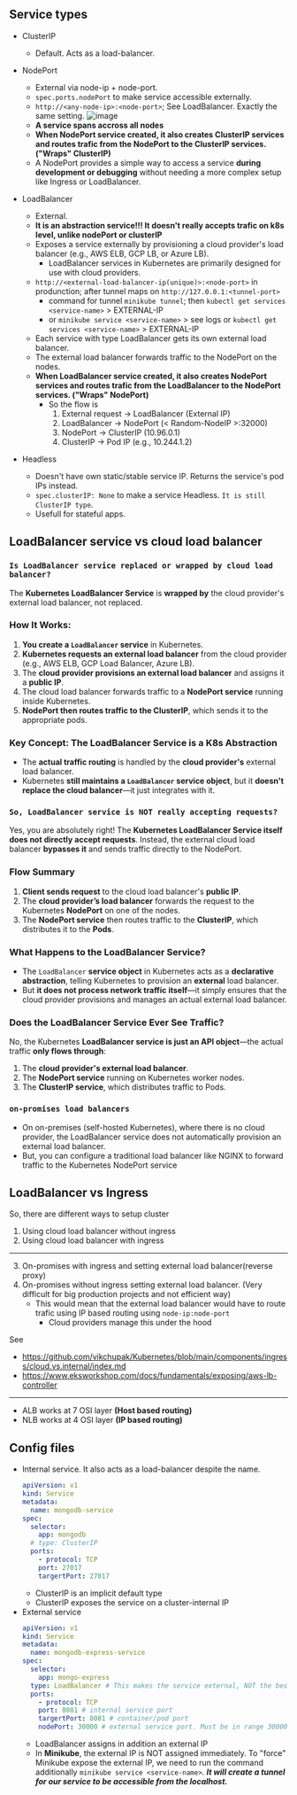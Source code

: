 ## Service types

- ClusterIP
  - Default. Acts as a load-balancer.

- NodePort
  - External via node-ip + node-port.
  - `spec.ports.nodePort` to make service accessible externally.
  - `http://<any-node-ip>:<node-port>`; See LoadBalancer. Exactly the same setting.
    ![image](https://github.com/user-attachments/assets/8c4fcbf8-611e-4ddd-86c3-786d17ad449b)
  - **A service spans accross all nodes**
  - **When NodePort service created, it also creates ClusterIP services and routes trafic from the NodePort to the ClusterIP services. ("Wraps" ClusterIP)**
  - A NodePort provides a simple way to access a service **during development or debugging** without needing a more complex setup like Ingress or LoadBalancer.

- LoadBalancer
  - External.
  - **It is an abstraction service!!! It doesn't really accepts trafic on k8s level, unlike nodePort or clusterIP**
  - Exposes a service externally by provisioning a cloud provider's load balancer (e.g., AWS ELB, GCP LB, or Azure LB).
    - LoadBalancer services in Kubernetes are primarily designed for use with cloud providers.
  - `http://<external-load-balancer-ip(unique)>:<node-port>` in produnction; after tunnel maps on `http://127.0.0.1:<tunnel-port>`
    - command for tunnel `minikube tunnel`; then `kubectl get services <service-name>` > EXTERNAL-IP
    - or `minikube service <service-name>` > see logs or `kubectl get services <service-name>` > EXTERNAL-IP
  - Each service with type LoadBalancer gets its own external load balancer.
  - The external load balancer forwards traffic to the NodePort on the nodes.
  - **When LoadBalancer service created, it also creates NodePort services and routes trafic from the LoadBalancer to the NodePort services.  ("Wraps" NodePort)**
    - So the flow is
      1. External request → LoadBalancer (External IP)
      2. LoadBalancer → NodePort (< Random-NodeIP >:32000)
      3. NodePort → ClusterIP (10.96.0.1)
      4. ClusterIP → Pod IP (e.g., 10.244.1.2)

- Headless
  - Doesn't have own static/stable service IP. Returns the service's pod IPs instead.
  - `spec.clusterIP: None` to make a service Headless. `It is still ClusterIP type`.
  - Usefull for stateful apps.
 
## LoadBalancer service vs cloud load balancer

### `Is LoadBalancer service replaced or wrapped by cloud load balancer?`

The **Kubernetes LoadBalancer Service** is **wrapped by** the cloud provider's external load balancer, not replaced.  

### **How It Works:**
1. **You create a `LoadBalancer` service** in Kubernetes.
2. **Kubernetes requests an external load balancer** from the cloud provider (e.g., AWS ELB, GCP Load Balancer, Azure LB).
3. The **cloud provider provisions an external load balancer** and assigns it a **public IP**.
4. The cloud load balancer forwards traffic to a **NodePort service** running inside Kubernetes.
5. **NodePort then routes traffic to the ClusterIP**, which sends it to the appropriate pods.

### **Key Concept: The LoadBalancer Service is a K8s Abstraction**
- The **actual traffic routing** is handled by the **cloud provider's** external load balancer.
- Kubernetes **still maintains a `LoadBalancer` service object**, but it **doesn't replace the cloud balancer**—it just integrates with it.

### `So, LoadBalancer service is NOT really accepting requests?`

Yes, you are absolutely right! The **Kubernetes LoadBalancer Service itself does not directly accept requests**. Instead, the external cloud load balancer **bypasses it** and sends traffic directly to the NodePort.  

### **Flow Summary**
1. **Client sends request** to the cloud load balancer's **public IP**.  
2. The **cloud provider’s load balancer** forwards the request to the Kubernetes **NodePort** on one of the nodes.  
3. The **NodePort service** then routes traffic to the **ClusterIP**, which distributes it to the **Pods**.  

### **What Happens to the LoadBalancer Service?**
- The `LoadBalancer` **service object** in Kubernetes acts as a **declarative abstraction**, telling Kubernetes to provision an **external** load balancer.
- But **it does not process network traffic itself**—it simply ensures that the cloud provider provisions and manages an actual external load balancer.

### **Does the LoadBalancer Service Ever See Traffic?**
No, the Kubernetes **LoadBalancer service is just an API object**—the actual traffic **only flows through**:
1. The **cloud provider's external load balancer**.
2. The **NodePort service** running on Kubernetes worker nodes.
3. The **ClusterIP service**, which distributes traffic to Pods.

### `on-promises load balancers`

- On on-premises (self-hosted Kubernetes), where there is no cloud provider, the LoadBalancer service does not automatically provision an external load balancer.
- But, you can configure a traditional load balancer like NGINX to forward traffic to the Kubernetes NodePort service

## LoadBalancer vs Ingress

So, there are different ways to setup cluster
1. Using cloud load balancer without ingress
2. Using cloud load balancer with ingress
---   
3. On-promises with ingress and setting external load balancer(reverse proxy)
4. On-promises without ingress setting external load balancer. (Very difficult for big production projects and not efficient way)
   - This would mean that the external load balancer would have to route trafic using IP based routing using `node-ip:node-port`
       - Cloud providers manage this under the hood

See 
- https://github.com/vikchupak/Kubernetes/blob/main/components/ingress/cloud.vs.internal/index.md
- https://www.eksworkshop.com/docs/fundamentals/exposing/aws-lb-controller

---

- ALB works at 7 OSI layer **(Host based routing)**
- NLB works at 4 OSI layer **(IP based routing)**

## Config files

- Internal service. It also acts as a load-balancer despite the name.
  ```yaml
  apiVersion: v1
  kind: Service
  metadata:
    name: mongodb-service
  spec:
    selector:
      app: mongodb
    # type: ClusterIP
    ports:
      - protocol: TCP
      port: 27017
      targertPort: 27017
  ```
  - ClusterIP is an implicit default type
  - ClusterIP exposes the service on a cluster-internal IP
- External service
  ```yaml
  apiVersion: v1
  kind: Service
  metadata:
    name: mongodb-express-service
  spec:
    selector:
      app: mongo-express
    type: LoadBalancer # This makes the service external, NOT the best type name
    ports:
      - protocol: TCP
      port: 8081 # internal service port
      targertPort: 8081 # container/pod port 
      nodePort: 30000 # external service port. Must be in range 30000-32767
  ```
  - LoadBalancer assigns in addition an external IP
  - In **Minikube**, the external IP is NOT assigned immediately. To "force" Minikube expose the external IP, we need to run the command additionally `minikube service <service-name>`. ***It will create a tunnel for our service to be accessible from the localhost.***
